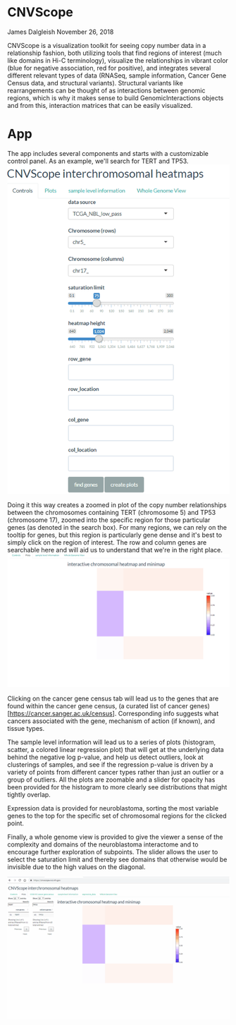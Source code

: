 CNVScope
================
James Dalgleish
November 26, 2018

CNVScope is a visualization toolkit for seeing copy number data in a relationship fashion, both utilizing tools that find regions of interest (much like domains in Hi-C terminology), visualize the relationships in vibrant color (blue for negative association, red for positive), and integrates several different relevant types of data (RNASeq, sample information, Cancer Gene Census data, and structural variants). Structural variants like rearrangements can be thought of as interactions between genomic regions, which is why it makes sense to build GenomicInteractions objects and from this, interaction matrices that can be easily visualized.

App
===

The app includes several components and starts with a customizable control panel. As an example, we'll search for TERT and TP53. ![tert-tp53 control panel example](./control%20panel%20demo.gif)

Doing it this way creates a zoomed in plot of the copy number relationships between the chromosomes containing TERT (chromosome 5) and TP53 (chromosome 17), zoomed into the specific region for those particular genes (as denoted in the search box). For many regions, we can rely on the tooltip for genes, but this region is particularly gene dense and it's best to simply click on the region of interest. The row and column genes are searchable here and will aid us to understand that we're in the right place. ![tert-tp53 zoomed with click](./zoomed_tp53_tert.gif)

Clicking on the cancer gene census tab will lead us to the genes that are found within the cancer gene census, (a curated list of cancer genes)\[<https://cancer.sanger.ac.uk/census>\]. Corresponding info suggests what cancers associated with the gene, mechanism of action (if known), and tissue types.

The sample level information will lead us to a series of plots (histogram, scatter, a colored linear regression plot) that will get at the underlying data behind the negative log p-value, and help us detect outliers, look at clusterings of samples, and see if the regression p-value is driven by a variety of points from different cancer types rather than just an outlier or a group of outliers. All the plots are zoomable and a slider for opacity has been provided for the histogram to more clearly see distributions that might tightly overlap.

Expression data is provided for neuroblastoma, sorting the most variable genes to the top for the specific set of chromosomal regions for the clicked point.

Finally, a whole genome view is provided to give the viewer a sense of the complexity and domains of the neuroblastoma interactome and to encourage further exploration of subpoints. The slider allows the user to select the saturation limit and thereby see domains that otherwise would be invisible due to the high values on the diagonal.

![tert-tp53 walkthrough](./tp53_tert_walkthrough.gif)
